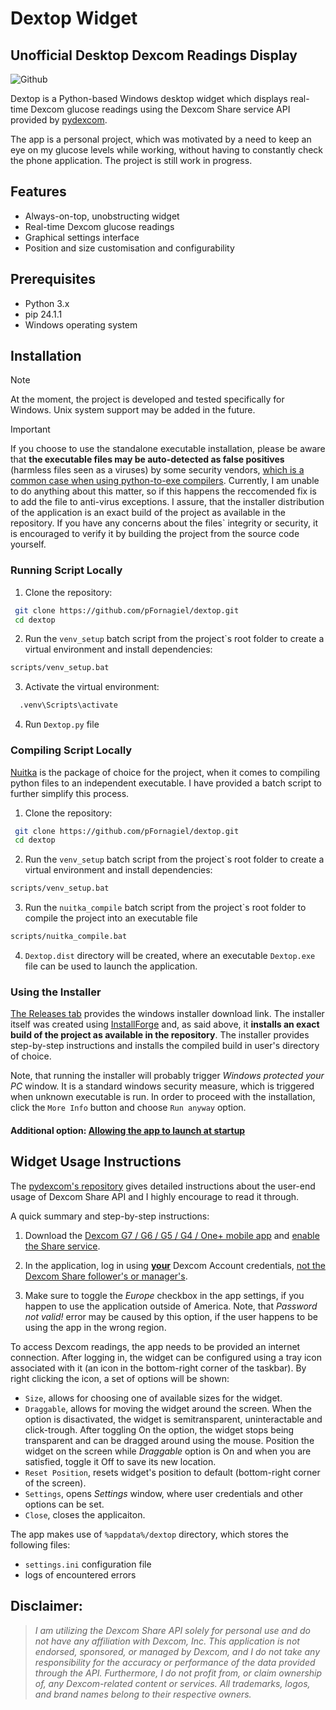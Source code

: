 
# Dextop Widget
## Unofficial Desktop Dexcom Readings Display

![Github](https://github.com/user-attachments/assets/748f8352-61c6-49ba-9ece-68aa947b9654)

Dextop is a Python-based Windows desktop widget which displays real-time Dexcom glucose readings using the Dexcom Share service API provided by [pydexcom](https://github.com/gagebenne/pydexcom). 

The app is a personal project, which was motivated by a need to keep an eye on my glucose levels while working, without having to constantly check the phone application. The project is still work in progress.

## Features

- Always-on-top, unobstructing widget
- Real-time Dexcom glucose readings
- Graphical settings interface
- Position and size customisation and configurability

## Prerequisites
- Python 3.x
- pip 24.1.1
- Windows operating system

## Installation

> [!NOTE]
> At the moment, the project is developed and tested specifically for Windows. Unix system support may be added in the future. 

> [!IMPORTANT]
> If you choose to use the standalone executable installation, please be aware that **the executable files may be auto-detected as false positives** (harmless files seen as a viruses) by some security vendors, [which is a common case when using python-to-exe compilers](https://www.reddit.com/r/learnpython/comments/13igjrl/nuitka_hello_world_binary_detected_as_malware_why/). Currently, I am unable to do anything about this matter, so if this happens the reccomended fix is to add the file to anti-virus exceptions. I assure, that the installer distribution of the application is an exact build of the project as available in the repository. If you have any concerns about the files` integrity or security, it is encouraged to verify it by building the project from the source code yourself.

### Running Script Locally

1. Clone the repository:
  ```bash
   git clone https://github.com/pFornagiel/dextop.git
   cd dextop
  ```
2. Run the `venv_setup` batch script from the project`s root folder to create a virtual environment and install dependencies:

  ```bash
  scripts/venv_setup.bat
  ```
3. Activate the virtual environment:
```bash
  .venv\Scripts\activate
  ```

4. Run `Dextop.py` file

### Compiling Script Locally

[Nuitka](https://nuitka.net/) is the package of choice for the project, when it comes to compiling python files to an independent executable. I have provided a batch script to further simplify this process.

1. Clone the repository:
  ```bash
   git clone https://github.com/pFornagiel/dextop.git
   cd dextop
  ```
2. Run the `venv_setup` batch script from the project`s root folder to create a virtual environment and install dependencies:
  ```bash
  scripts/venv_setup.bat
  ```
3. Run the `nuitka_compile` batch script from the project`s root folder to compile the project into an executable file
  ```bash
  scripts/nuitka_compile.bat
  ```
4. `Dextop.dist` directory will be created, where an executable `Dextop.exe` file can be used to launch the application.

### Using the Installer

[The Releases tab](https://github.com/pFornagiel/dextop/releases) provides the windows installer download link. The installer itself was created using  [InstallForge](https://installforge.net/) and, as said above, it **installs an exact build of the project as available in the repository**. The installer provides step-by-step instructions and installs the compiled build in user's directory of choice. 

Note, that running the installer will probably trigger *Windows protected your PC* window. It is a standard windows security measure, which is triggered when unknown executable is run. In order to proceed with the installation, click the `More Info` button and choose `Run anyway` option.

#### Additional option: [Allowing the app to launch at startup](https://www.dell.com/support/kbdoc/en-us/000124550/how-to-add-app-to-startup-in-windows-10)

## Widget Usage Instructions

The [pydexcom's repository](https://github.com/gagebenne/pydexcom) gives detailed instructions about the user-end usage of Dexcom Share API and I highly encourage to read it through. 

A quick summary and step-by-step instructions:
1. Download the [Dexcom G7 / G6 / G5 / G4 / One+ mobile app](https://www.dexcom.com/apps) and [enable the Share service](https://provider.dexcom.com/education-research/cgm-education-use/videos/setting-dexcom-share-and-follow).

2. In the application, log in using <ins>**your**</ins> Dexcom Account credentials, <ins>not the Dexcom Share follower's or manager's</ins>.

3. Make sure to toggle the *Europe* checkbox in the app settings, if you happen to use the application outside of America. Note, that *Password not valid!* error may be caused by this option, if the user happens to be using the app in the wrong region.

To access Dexcom readings, the app needs to be provided an internet connection. After logging in, the widget can be configured using a tray icon associated with it (an icon in the bottom-right corner of the taskbar). By right clicking the icon, a set of options will be shown:
- `Size`, allows for choosing one of available sizes for the widget.
- `Draggable`, allows for moving the widget around the screen. When the option is disactivated, the widget is semitransparent, uninteractable and click-trough. After toggling On the option, the widget stops being transparent and can be dragged around using the mouse. Position the widget on the screen while *Draggable* option is On and when you are satisfied, toggle it Off to save its new location.
- `Reset Position`, resets widget's position to default (bottom-right corner of the screen).
- `Settings`, opens *Settings* window, where user credentials and other options can be set.
- `Close`, closes the applicaiton.

The app makes use of `%appdata%/dextop` directory, which stores the following files:
- `settings.ini` configuration file
- logs of encountered errors

## Disclaimer:

>*I am utilizing the Dexcom Share API solely for personal use and do not have any affiliation with Dexcom, Inc. This application is not endorsed, sponsored, or managed by Dexcom, and I do not take any responsibility for the accuracy or performance of the data provided through the API. Furthermore, I do not profit from, or claim ownership of, any Dexcom-related content or services. All trademarks, logos, and brand names belong to their respective owners.*
